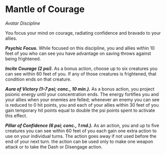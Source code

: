 # Mantle of Courage
*Avatar Discipline*

You focus your mind on courage, radiating confidence and bravado to your allies.

***Psychic Focus.*** While focused on this discipline, you and allies within 10 feet of you who can see you have advantage on saving throws against being frightened.

***Incite Courage (2 psi).*** As a bonus action, choose up to six creatures you can see within 60 feet of you. If any of those creatures is frightened, that condition ends on that creature.

***Aura of Victory (1–7 psi; conc., 10 min.).*** As a bonus action, you project psionic energy until your concentration ends. The energy fortifies you and your allies when your enemies are felled; whenever an enemy you can see is reduced to 0 hit points, you and each of your allies within 30 feet of you gain temporary hit points equal to double the psi points spent to activate this effect.

***Pillar of Confidence (6 psi; conc., 1 rnd.).*** As an action, you and up to five creatures you can see within 60 feet of you each gain one extra action to use on your individual turns. The action goes away if not used before the end of your next turn. the action can be used only to make one weapon attack or to take the Dash or Disengage action.
